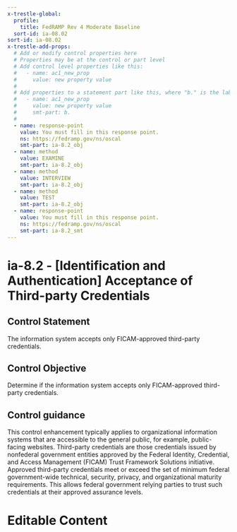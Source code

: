 ```yaml
---
x-trestle-global:
  profile:
    title: FedRAMP Rev 4 Moderate Baseline
  sort-id: ia-08.02
sort-id: ia-08.02
x-trestle-add-props:
  # Add or modify control properties here
  # Properties may be at the control or part level
  # Add control level properties like this:
  #   - name: ac1_new_prop
  #     value: new property value
  #
  # Add properties to a statement part like this, where "b." is the label of the target statement part
  #   - name: ac1_new_prop
  #     value: new property value
  #     smt-part: b.
  #
  - name: response-point
    value: You must fill in this response point.
    ns: https://fedramp.gov/ns/oscal
    smt-part: ia-8.2_obj
  - name: method
    value: EXAMINE
    smt-part: ia-8.2_obj
  - name: method
    value: INTERVIEW
    smt-part: ia-8.2_obj
  - name: method
    value: TEST
    smt-part: ia-8.2_obj
  - name: response-point
    value: You must fill in this response point.
    ns: https://fedramp.gov/ns/oscal
    smt-part: ia-8.2_smt
---
```


# ia-8.2 - \[Identification and Authentication\] Acceptance of Third-party Credentials

## Control Statement

The information system accepts only FICAM-approved third-party credentials.

## Control Objective

Determine if the information system accepts only FICAM-approved third-party credentials.

## Control guidance

This control enhancement typically applies to organizational information systems that are accessible to the general public, for example, public-facing websites. Third-party credentials are those credentials issued by nonfederal government entities approved by the Federal Identity, Credential, and Access Management (FICAM) Trust Framework Solutions initiative. Approved third-party credentials meet or exceed the set of minimum federal government-wide technical, security, privacy, and organizational maturity requirements. This allows federal government relying parties to trust such credentials at their approved assurance levels.

# Editable Content

<!-- Make additions and edits below -->
<!-- The above represents the contents of the control as received by the profile, prior to additions. -->
<!-- If the profile makes additions to the control, they will appear below. -->
<!-- The above markdown may not be edited but you may edit the content below, and/or introduce new additions to be made by the profile. -->
<!-- If there is a yaml header at the top, parameter values may be edited. Use --set-parameters to incorporate the changes during assembly. -->
<!-- The content here will then replace what is in the profile for this control, after running profile-assemble. -->
<!-- The added parts in the profile for this control are below.  You may edit them and/or add new ones. -->
<!-- Each addition must have a heading either of the form ## Control my_addition_name -->
<!-- or ## Part a. (where the a. refers to one of the control statement labels.) -->
<!-- "## Control" parts are new parts added after the statement part. -->
<!-- "## Part" parts are new parts added into the top-level statement part with that label. -->
<!-- Subparts may be added with nested hash levels of the form ### My Subpart Name -->
<!-- underneath the parent ## Control or ## Part being added -->
<!-- See https://ibm.github.io/compliance-trestle/tutorials/ssp_profile_catalog_authoring/ssp_profile_catalog_authoring for guidance. -->
